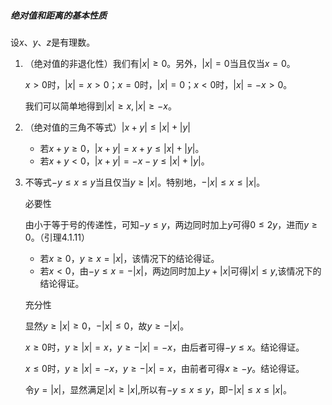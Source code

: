 ##### 绝对值和距离的基本性质

设$x$、$y$、$z$是有理数。

1. （绝对值的非退化性）我们有$|x|\geq 0$。另外，$|x|=0$当且仅当$x=0$。

   $x>0$时，$|x|=x>0$；$x=0$时，$|x|=0$；$x<0$时，$|x|=-x>0$。

   我们可以简单地得到$|x|\geq x,|x|\geq -x$。

2. （绝对值的三角不等式）$|x+y|\leq |x|+|y|$

   * 若$x+y\geq 0$，$|x+y|=x+y\leq|x|+|y|$。
   * 若$x+y<0$，$|x+y|=-x-y\leq |x|+|y|$。

3. 不等式$-y\leq x\leq y$当且仅当$y\geq|x|$。特别地，$-|x|\leq x \leq |x|$。

   必要性

   由小于等于号的传递性，可知$-y\leq y$，两边同时加上$y$可得$0\leq 2y$，进而$y\geq 0$。（引理4.1.11）

   * 若$x\geq 0$，$y\geq x=|x|$，该情况下的结论得证。
   * 若$x< 0$，由$-y\leq x=-|x|$，两边同时加上$y+|x|$可得$|x|\leq y$,该情况下的结论得证。

   充分性

   显然$y\geq |x|\geq 0$，$-|x|\leq 0$，故$y\geq -|x|$。

   $x\geq 0$时，$y\geq |x|=x$，$y\geq -|x|=-x$，由后者可得$-y\leq x$。结论得证。

   $x\leq 0$时，$y\geq |x|=-x$，$y\geq -|x|=x$，由前者可得$x\geq -y$。结论得证。

   令$y=|x|$，显然满足$|x|\geq|x|$,所以有$-y\leq x\leq  y$，即$-|x|\leq x\leq |x|$。
